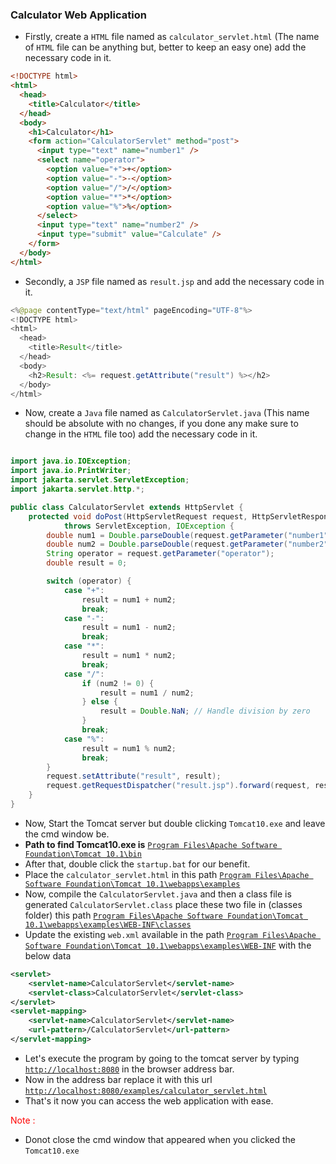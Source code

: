 ### Calculator Web Application

- Firstly, create a `HTML` file named as `calculator_servlet.html` (The name of `HTML` file can be anything but, better to keep an easy one) add the necessary code in it.

```html
<!DOCTYPE html>
<html>
  <head>
    <title>Calculator</title>
  </head>
  <body>
    <h1>Calculator</h1>
    <form action="CalculatorServlet" method="post">
      <input type="text" name="number1" />
      <select name="operator">
        <option value="+">+</option>
        <option value="-">-</option>
        <option value="/">/</option>
        <option value="*">*</option>
        <option value="%">%</option>
      </select>
      <input type="text" name="number2" />
      <input type="submit" value="Calculate" />
    </form>
  </body>
</html>
```

- Secondly, a `JSP` file named as `result.jsp` and add the necessary code in it.

```java
<%@page contentType="text/html" pageEncoding="UTF-8"%>
<!DOCTYPE html>
<html>
  <head>
    <title>Result</title>
  </head>
  <body>
    <h2>Result: <%= request.getAttribute("result") %></h2>
  </body>
</html>

```

- Now, create a `Java` file named as `CalculatorServlet.java` (This name should be absolute with no changes, if you done any make sure to change in the `HTML` file too) add the necessary code in it.

```java

import java.io.IOException;
import java.io.PrintWriter;
import jakarta.servlet.ServletException;
import jakarta.servlet.http.*;

public class CalculatorServlet extends HttpServlet {
    protected void doPost(HttpServletRequest request, HttpServletResponse response)
            throws ServletException, IOException {
        double num1 = Double.parseDouble(request.getParameter("number1"));
        double num2 = Double.parseDouble(request.getParameter("number2"));
        String operator = request.getParameter("operator");
        double result = 0;

        switch (operator) {
            case "+":
                result = num1 + num2;
                break;
            case "-":
                result = num1 - num2;
                break;
            case "*":
                result = num1 * num2;
                break;
            case "/":
                if (num2 != 0) {
                    result = num1 / num2;
                } else {
                    result = Double.NaN; // Handle division by zero
                }
                break;
            case "%":
                result = num1 % num2;
                break;
        }
        request.setAttribute("result", result);
        request.getRequestDispatcher("result.jsp").forward(request, response);
    }
}

```

- Now, Start the Tomcat server but double clicking `Tomcat10.exe` and leave the cmd window be.
- **Path to find Tomcat10.exe is** [`Program Files\Apache Software Foundation\Tomcat 10.1\bin`]()
- After that, double click the `startup.bat` for our benefit.
- Place the `calculator_servlet.html` in this path [`Program Files\Apache Software Foundation\Tomcat 10.1\webapps\examples`]()
- Now, compile the `CalculatorServlet.java` and then a class file is generated `CalculatorServlet.class` place these two file in (classes folder) this path [`Program Files\Apache Software Foundation\Tomcat 10.1\webapps\examples\WEB-INF\classes`]()
- Update the existing `web.xml` available in the path [`Program Files\Apache Software Foundation\Tomcat 10.1\webapps\examples\WEB-INF`]() with the below data

```xml
<servlet>
    <servlet-name>CalculatorServlet</servlet-name>
    <servlet-class>CalculatorServlet</servlet-class>
</servlet>
<servlet-mapping>
    <servlet-name>CalculatorServlet</servlet-name>
    <url-pattern>/CalculatorServlet</url-pattern>
</servlet-mapping>
```

- Let's execute the program by going to the tomcat server by typing [`http://localhost:8080`](http://localhost:8080) in the browser address bar.
- Now in the address bar replace it with this url [`http://localhost:8080/examples/calculator_servlet.html`]()
- That's it now you can access the web application with ease.

<font color="red">Note : </font>

- Donot close the cmd window that appeared when you clicked the `Tomcat10.exe`
